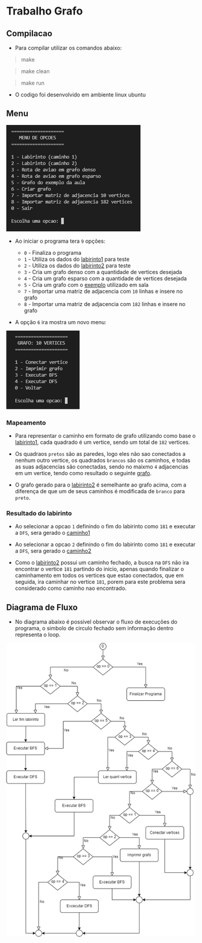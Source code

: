 # Trabalho Grafo


## Compilacao

- Para compilar utilizar os comandos abaixo:

> make

> make clean

> make run

- O codigo foi desenvolvido em ambiente linux ubuntu

## Menu

![Scrennshot](src/files/imgs/menuPrincipal.png)

- Ao iniciar o programa tera `9` opções:
	- `0` - Finaliza o programa
	- `1` - Utiliza os dados do [labirinto1](src/files/imgs/labirinto1.png) para teste
	- `2` - Utiliza os dados do [labirinto2](src/files/imgs/labirinto2.png) para teste
	- `3` - Cria um grafo denso com a quantidade de vertices desejada
	- `4` - Cria um grafo esparso com a quantidade de vertices desejada
	- `5` - Cria um grafo com o [exemplo](src/files/imgs/graphExample.png) utilizado em sala
	- `7` - Importar uma matriz de adjacencia com `10` linhas e insere no grafo
	- `8` - Importar uma matriz de adjacencia com `182` linhas e insere no grafo

- A opção `6` ira mostra um novo menu:

![Scrennshot](src/files/imgs/menuGrafo.png)

### Mapeamento

- Para representar o caminho em formato de grafo utilizando como base o [labirinto1](src/files/imgs/labirinto1.png), cada quadrado é um vertice, sendo um total de `182` vertices.

- Os quadraos `pretos` são as paredes, logo eles não sao conectados a nenhum outro vertice, os quadrados `brancos` são os caminhos, e todas as suas adjacencias são conectadas, sendo no maixmo `4` adjacencias em um vertice, tendo como resultado o seguinte [grafo](src/files/imgs/grafo.png).

- O grafo gerado para o [labirinto2](src/files/imgs/labirinto2.png) é semelhante ao grafo acima, com a diferença de que um de seus caminhos é modificada de `branco` para `preto`.

### Resultado do labirinto

- Ao selecionar a opcao `1` definindo o fim do labirinto como `181` e executar a `DFS`, sera gerado o [caminho1](src/files/imgs/caminho1.png)

- Ao selecionar a opcao `2` definindo o fim do labirinto como `181` e executar a `DFS`, sera gerado o [caminho2](src/files/imgs/caminho2.png)

- Como o [labirinto2](src/files/imgs/labirinto2.png) possui um caminho fechado, a busca na `DFS` não ira encontrar o vertice `181` partindo do inicio, apenas quando finalizar o caminhamento em todos os vertices que estao conectados, que em seguida, ira caminhar no vertice `181`, porem para este problema sera considerado como caminho nao encontrado.

## Diagrama de Fluxo

- No diagrama abaixo é possivel observar o fluxo de execuções do programa, o simbolo de circulo fechado sem informação dentro representa o loop.

<p align="center">
	<img src="src/files/imgs/diagramaFluxo.png">
</p>